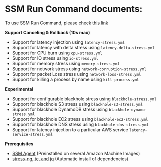 SSM Run Command documents:
==========================

To use SSM Run Command, please check [this
link](https://medium.com/@adhorn/injecting-chaos-to-amazon-ec2-using-amazon-system-manager-ca95ee7878f5)

**Support Canceling & Rollback (10s max)**

-   Support for latency injection using `latency-stress.yml`
-   Support for latency with delta stress using
   `latency-delta-stress.yml`
-   Support for CPU burn using `cpu-stress.yml`
-   Support for IO stress using `io-stress.yml`
-   Support for memory stress using `memory-stress.yml`
-   Support for network stress using `network-corruption-stress.yml`
-   Support for packet Loss stress using `network-loss-stress.yml`
-   Support for killing a process by name using `kill-process.yml`

**Experimental**

-   Support for configurable blackhole stress using
    `blackhole-stress.yml`
-   Support for blackhole S3 stress using `blackhole-s3-stress.yml`
-   Support for blackhole DynamoDB stress using
    `blackhole-dynamo-stress.yml`
-   Support for blackhole EC2 stress using `blackhole-ec2-stress.yml`
-   Support for blackhole DNS stress using `blackhole-dns-stress.yml`
-   Support for latency injection to a particular AWS service 
    `latency-service-stress.yml`

**Prerequisites**

-   [SSM
    Agent](https://docs.aws.amazon.com/systems-manager/latest/userguide/sysman-install-ssm-agent.html)
    (Preinstalled on several Amazon Machine Images)
-   [stress-ng, tc, and
    jq](https://github.com/adhorn/chaos-ssm-documents/blob/master/run-command/install-dependencies.yml)
    (Automatic install of dependencies)